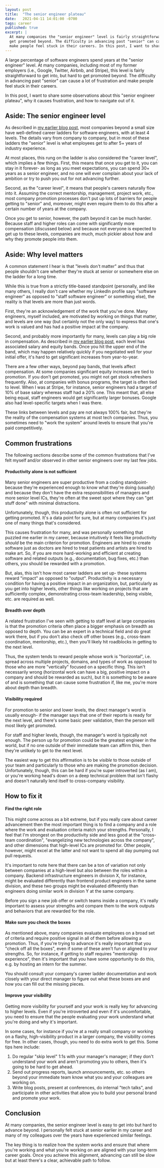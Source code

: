 ```yaml
---
layout: post
title:  "The senior engineer plateau"
date:   2021-04-11 14:01:00 -0700
tags: career
published: true
excerpt: |
  At many companies the "senior engineer" level is fairly straightforward to get into, but hard to
  get promoted beyond. The difficulty in advancing past "senior" can cause a lot of frustration and
  make people feel stuck in their careers. In this post, I want to share some observations about this "senior engineer plateau", why it causes frustration, and how to navigate out of it.
---
```


A large percentage of software engineers spend years at the "senior engineer" level. At
many companies, including most of my former employers (i.e., Google, Twitter, Airbnb, and Stripe),
this level is fairly straightforward to get into, but hard to get promoted beyond. The difficulty in
advancing past "senior" can cause a lot of frustration and make people feel stuck in their
careers.

In this post, I want to share some observations about this "senior engineer plateau", why
it causes frustration, and how to navigate out of it.

## Aside: The senior engineer level

As described in [my earlier blog post](/blog/stop-hiding-levels), most
companies beyond a small size have well-defined career ladders for software engineers, with at
least 4 levels. The details vary from company to company, but in most of these ladders the
"senior" level is what employees get to after 5+ years of industry experience.

At most places, this rung on the ladder is also considered the "career level", which implies a few
things. First, this means that once you get to it, you can stay in it forever- as long as you meet
expectations, you can spend 30+ years as a senior engineer, and no one will ever complain about
your lack of ambition or try to push you out for not advancing further.

Second, as the "career level", it means that people's careers naturally flow into it. Assuming
the correct mentorship, management, project work, etc., most company promotion processes don't
put up lots of barriers for people getting to "senior" and, moreover, might even require them to do
this after a certain number of years at the company.

Once you get to senior, however, the path beyond it can be much harder. Because staff and higher
roles can come with significantly more compensation (discussed below) and because not everyone
is expected to get up to these levels, companies are much, much pickier about how and why they
promote people into them.

## Aside: Why level matters

A common statement I hear is that "levels don't matter" and thus that people shouldn't care whether
they're stuck at senior or somewhere else on the ladder for a long time.

While this is true from a strictly title-based standpoint (personally, and like many others, I
really don't care whether my LinkedIn profile says "software engineer" as opposed to "staff software
engineer" or something else), the reality is that levels are more than just words.

First, they're an acknowledgement of the work that you've done. Many engineers, myself included,
are motivated by working on things that matter, and levels are one way (but certainly not the only
way) to express that one's work is valued and has had a positive impact at the company.

Second, and probably more importantly for many, levels can play a big role in compensation. As
described in [my earlier blog post](/blog/stop-hiding-levels), each level has associated salary and
equity bands. Once you hit the upper end of the band, which may happen relatively quickly if you
negotiated well for your initial offer, it's hard to get significant increases from year-to-year.

There are a few other ways, beyond pay bands, that levels affect compensation. At some companies
significant equity increases are tied to promotion. If you don't get promoted, you might not get
stock refreshers frequently. Also, at companies with bonus programs, the target is often tied
to level. When I was at Stripe, for instance, senior engineers had a target of 10% of base salary
whereas staff had a 20% one. This meant that, all else being equal, staff engineers would get
significantly larger bonuses. Google also had level-specific targets when I was there.

These links between levels and pay are not always 100% fair, but they're the reality of the
compensation systems at most tech companies. Thus, you sometimes need to "work the system"
around levels to ensure that you're paid competitively.

## Common frustrations

The following sections describe some of the common frustrations that I've felt myself and/or
observed in other senior engineers over my last few jobs.

#### Productivity alone is not sufficient

Many senior engineers are super productive from a coding standpoint- because they're experienced
enough to know what they're doing (usually) and because they don't have the extra responsibilities
of managers and more senior level ICs, they're often at the sweet spot where they can "get stuff
done" with minimal distractions.

Unfortunately, though, this productivity alone is often not sufficient for getting promoted.
It's a data point for sure, but at many companies it's just one of many things that's considered.

This causes frustration for many, and was personally something that puzzled me earlier in my
career, because intuitively it feels like productivity *should* be the main criterion for promotion.
Engineers are hired to create software just as doctors are hired to treat patients and artists are
hired to make art. So, if you are more hard-working and efficient at creating software and related
outputs (e.g., documentation, bug fixes, etc.) than others, you should be rewarded with a promotion.

But, alas, this isn't how most career ladders are set up- these systems reward "impact" as opposed
to "output". Productivity is a necessary condition for having a positive impact in an
organization, but, particularly as you get into higher levels, other things like working on
projects that are sufficiently complex, demonstrating cross-team leadership, being visible, etc. are
required as well.

#### Breadth over depth

A related frustration I've seen with getting to staff level at large companies is that the
promotion criteria often place a bigger emphasis on breadth as opposed to depth. You can be an
expert in a technical field and do great work there, but if you don't also check off other boxes
(e.g., cross-team coordination, mentorship, etc.), then you'll likely hit roadblocks in getting
to the next level.

Thus, the system tends to reward people whose work is "horizontal", i.e. spread across multiple
projects, domains, and types of work as opposed to those who are more "vertically" focused
on a specific thing. This isn't necessarily wrong (horizontal work can have a big, positive impact
on a company and should be rewarded as such), but it is something to be aware of and is something
that can cause some frustration if, like me, you're more about depth than breadth.

#### Visibility required

For promotion to senior and lower levels, the direct manager's word is usually enough- if the
manager says that one of their reports is ready for the next level, and there's some basic peer
validation, then the person will most likely get promoted.

For staff and higher levels, though, the manager's word is typically not enough. The person up for
promotion could be the greatest engineer in the world, but if no one outside of their immediate
team can affirm this, then they're unlikely to get to the next level.

The easiest way to get this affirmation is to be *visible* to those outside of your team and
particularly to those who are making the promotion decision. Unfortunately, though, this can be
hard if you're super introverted (as I am), or you're working head's down on a deep technical
problem that isn't flashy and doesn't naturally lend itself to cross-company visibility.

## How to fix it

#### Find the right role

This might come across as a bit extreme, but if you really care about career advancement then
the most important thing is to find a company and a role where the work and evaluation criteria
match your strengths. Personally, I feel that I'm strongest on the productivity side
and less good at the "cross-team coordination", "evangelizing new technologies across the company",
and other dimensions that high-level ICs are promoted for. Other people, however, might excel at
the latter and not want to spend all day pumping out pull requests.

It's important to note here that there can be a ton of variation not only between companies at a
high-level but also between the roles within a company. Backend infrastructure engineers in
division X, for instance, might be evaluated differently than frontend product engineers in the same
division, and these two groups might be evaluated differently than engineers doing similar work in
division Y at the same company.

Before you sign a new job offer or switch teams inside a company, it's really important to assess
your strengths and compare them to the work outputs and behaviors that are rewarded for the role.

#### Make sure you check the boxes

As mentioned above, many companies evaluate employees on a broad set of criteria and require
positive signal in all of them before allowing a promotion. Thus, if you're trying to advance
it's really important that you "check off all the boxes", even if some of these aren't fun or
aligned to your strengths. So, for instance, if getting to staff requires "mentorship experience",
then it's important that you have some opportunity to do this, e.g. by hosting an intern for the
summer.

You should consult your company's career ladder documentation and work closely with your direct
manager to figure out what these boxes are and how you can fill out the missing pieces.

#### Improve your visibility

Getting more visibility for yourself and your work is really key for advancing to higher
levels. Even if you're introverted and even if it's uncomfortable, you need to ensure that
the people evaluating your work understand what you're doing and why it's important.

In some cases, for instance if you're at a really small company or working on a flashy,
high-visibility product in a larger company, the visibility comes for free. In other cases,
though, you need to do extra work to get this. Some tips here include:

1. Do regular "skip level" 1:1s with your manager's manager; if they don't understand your work
  and aren't promoting you to others, then it's going to be hard to get ahead.
2. Send out progress reports, launch announcements, etc. so others beyond your immediate team
  know what you and your colleagues are working on.
3. Write blog posts, present at conferences, do internal "tech talks", and participate in other
  activities that allow you to build your personal brand and promote your work.

## Conclusion

At many companies, the senior engineer level is easy to get into but hard to advance beyond.
I personally felt stuck at senior earlier in my career and many of my colleagues over the years
have experienced similar feelings.

The key thing is to realize how the system works and ensure that where you're working and what
you're working on are aligned with your long-term career goals. Once you achieve this alignment,
advancing can still be slow but at least there's a clear, achievable path to follow.